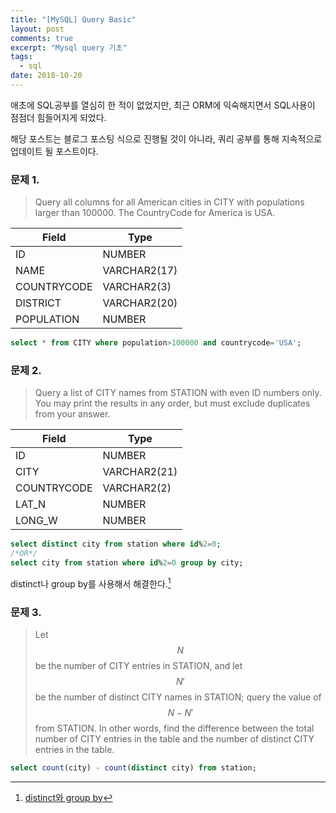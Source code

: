 ```yaml
---
title: "[MySQL] Query Basic"
layout: post
comments: true
excerpt: "Mysql query 기초"
tags:
  - sql
date: 2018-10-20
---
```


애초에 SQL공부를 열심히 한 적이 없었지만, 최근 ORM에 익숙해지면서 SQL사용이 점점더 힘들어지게 되었다.

해당 포스트는 블로그 포스팅 식으로 진행될 것이 아니라, 쿼리 공부를 통해 지속적으로 업데이트 될 포스트이다.

### 문제 1.

> Query all columns for all American cities in CITY with populations larger than 100000. The CountryCode for America is USA.

| Field       | Type         |
| ----------- | ------------ |
| ID          | NUMBER       |
| NAME        | VARCHAR2(17) |
| COUNTRYCODE | VARCHAR2(3)  |
| DISTRICT    | VARCHAR2(20) |
| POPULATION  | NUMBER       |



~~~sql
select * from CITY where population>100000 and countrycode='USA';
~~~

### 문제 2.

>Query a list of CITY names from STATION with even ID numbers only. You may print the results in any order, but must exclude duplicates from your answer.

| Field       | Type         |
| ----------- | ------------ |
| ID          | NUMBER       |
| CITY        | VARCHAR2(21) |
| COUNTRYCODE | VARCHAR2(2)  |
| LAT_N       | NUMBER       |
| LONG_W      | NUMBER       |

~~~sql
select distinct city from station where id%2=0;
/*OR*/
select city from station where id%2=0 group by city;
~~~

distinct나 group by를 사용해서 해결한다.[^footnote1]

[^footnote1]: [distinct와 group by](http://intomysql.blogspot.com/2011/01/distinct-group-by.html)

### 문제 3.
>Let $$N$$ be the number of CITY entries in STATION, and let $$N'$$ be the number of distinct CITY names in STATION; query the value of $$N - N'$$ from STATION. In other words, find the difference between the total number of CITY entries in the table and the number of distinct CITY entries in the table.

~~~sql
select count(city) - count(distinct city) from station;
~~~



